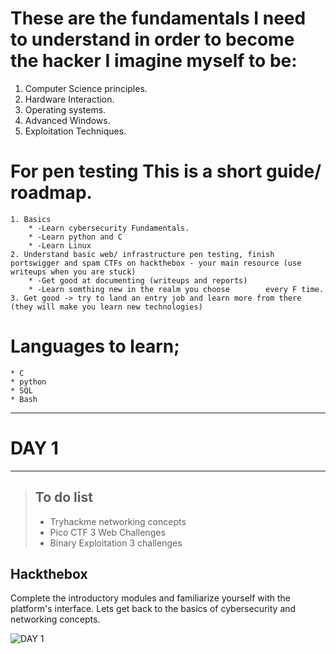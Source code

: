 
# These are the fundamentals I need to understand in order to become the hacker I imagine myself to be:
1. Computer Science principles.
2. Hardware Interaction.
3. Operating systems.
4. Advanced Windows.
5. Exploitation Techniques.


# For pen testing This is a short guide/ roadmap.
    1. Basics
	    * -Learn cybersecurity Fundamentals.
	    * -Learn python and C
	    * -Learn Linux
    2. Understand basic web/ infrastructure pen testing, finish portswigger and spam CTFs on hackthebox - your main resource (use writeups when you are stuck)
	    * -Get good at documenting (writeups and reports)
	    * -Learn somthing new in the realm you choose 	 	 every F time.
    3. Get good -> try to land an entry job and learn more from there (they will make you learn new technologies)


# Languages to learn;
	* C
	* python
	* SQL
	* Bash


---

# DAY 1
 
---
> ## To do list
> - Tryhackme networking concepts
> - Pico CTF 3 Web Challenges
> - Binary Exploitation 3 challenges

## Hackthebox
Complete the introductory modules and familiarize yourself with the platform's interface.
Lets get back to the basics of cybersecurity and networking concepts.

![DAY 1](/assets/images/Images/day%201.png)
